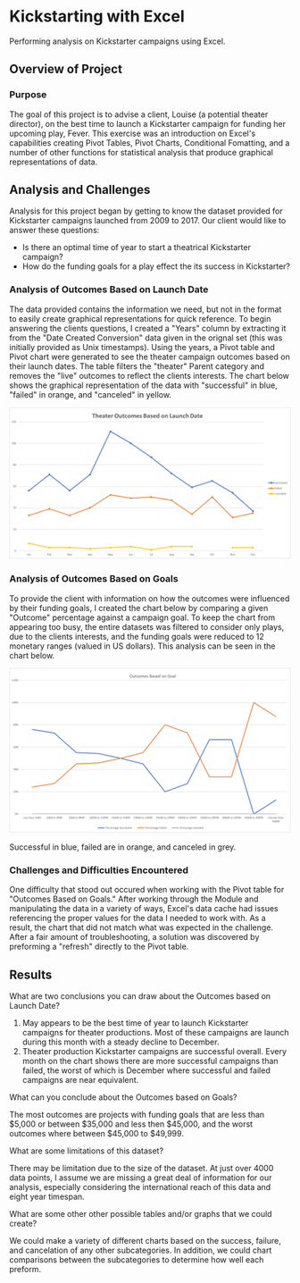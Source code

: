 # Kickstarting with Excel
Performing analysis on Kickstarter campaigns using Excel.

## Overview of Project

### Purpose

The goal of this project is to advise a client, Louise (a potential theater director), on the best time to launch a Kickstarter campaign for funding her upcoming play, Fever. This exercise was an introduction on Excel's capabilities creating Pivot Tables, Pivot Charts, Conditional Fomatting, and a number of other functions for statistical analysis that produce graphical representations of data.

## Analysis and Challenges

Analysis for this project began by getting to know the dataset provided for Kickstarter campaigns launched from 2009 to 2017. Our client would like to answer these questions:

  * Is there an optimal time of year to start a theatrical Kickstarter campaign?
  * How do the funding goals for a play effect the its success in Kickstarter?

### Analysis of Outcomes Based on Launch Date

The data provided contains the information we need, but not in the format to easily create graphical representations for quick reference. To begin answering the clients questions, I created a "Years" column by extracting it from the "Date Created Conversion" data given in the orignal set (this was initially provided as Unix timestamps). Using the years, a Pivot table and Pivot chart were generated to see the theater campaign outcomes based on their launch dates. The table filters the "theater" Parent category and removes the "live" outcomes to reflect the clients interests. The chart below shows the graphical representation of the data with "successful" in blue, "failed" in orange, and "canceled" in yellow.

![Outcomes Based on Launch Date](https://github.com/jp3tty/Module-1-Challenge/blob/main/Resources/Theater_Outcome_vs_Launch.png)


### Analysis of Outcomes Based on Goals

To provide the client with information on how the outcomes were influenced by their funding goals, I created the chart below by comparing a given "Outcome" percentage against a campaign goal. To keep the chart from appearing too busy, the entire datasets was filtered to consider only plays, due to the clients interests, and the funding goals were reduced to 12 monetary ranges (valued in US dollars). This analysis can be seen in the chart below.

![Outcomes Based on Goal](https://github.com/jp3tty/Module-1-Challenge/blob/main/Resources/Outcomes%20Based%20on%20Goal.png)

Successful in blue, failed are in orange, and canceled in grey.

### Challenges and Difficulties Encountered

One difficulty that stood out occured when working with the Pivot table for "Outcomes Based on Goals." After working through the Module and manipulating the data in a variety of ways, Excel's data cache had issues referencing the proper values for the data I needed to work with. As a result, the chart that did not match what was expected in the challenge. After a fair amount of troubleshooting, a solution was discovered by preforming a "refresh" directly to the Pivot table. 

## Results

What are two conclusions you can draw about the Outcomes based on Launch Date?

1. May appears to be the best time of year to launch Kickstarter campaigns for theater productions. Most of these campaigns are launch during this month with a steady decline to December.
2. Theater production Kickstarter campaigns are successful overall. Every month on the chart shows there are more successful campaigns than failed, the worst of which is December where successful and failed campaigns are near equivalent.

What can you conclude about the Outcomes based on Goals?

The most outcomes are projects with funding goals that are less than $5,000 or between $35,000 and less then $45,000, and the worst outcomes where between $45,000 to $49,999.

What are some limitations of this dataset?

There may be limitation due to the size of the dataset. At just over 4000 data points, I assume we are missing a great deal of information for our analysis, especially considering the international reach of this data and eight year timespan.

What are some other other possible tables and/or graphs that we could create?

We could make a variety of different charts based on the success, failure, and cancelation of any other subcategories. In addition, we could chart comparisons between the subcategories to determine how well each preform.



